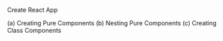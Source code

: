 Create React App

(a) Creating Pure Components
(b) Nesting Pure Components
(c) Creating Class Components